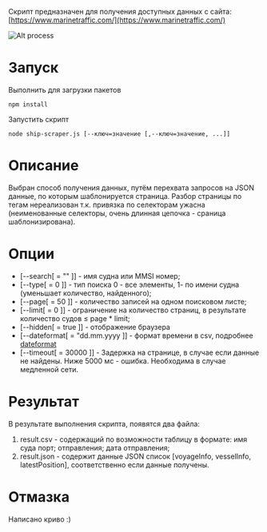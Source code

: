 Скрипт предназначен для получения доступных данных с сайта:
[https://www.marinetraffic.com/](https://www.marinetraffic.com/)

![Alt process](https://drive.google.com/uc?export=view&id=1aJwG_U28rOXkzyyvSRZ_W2Xgmo8OYdBj)

# Запуск

Выполнить для загрузки пакетов

```shell
npm install
```

Запустить скрипт

```shell
node ship-scraper.js [--ключ=значение [,--ключ=значение, ...]]
```

# Описание

Выбран способ получения данных, путём перехвата запросов на JSON данные, по которым шаблонируется страница.
Разбор страницы по тегам нереализован т.к. привязка по селекторам ужасна (неименованные селекторы, очень длинная цепочка - сраница шаблонизирована).

# Опции

- [--search[ = "" ]] - имя судна или MMSI номер;
- [--type[ = 0 ]] - тип поиска 0 - все элементы, 1- по имени судна (уменьшает количество, найденного);
- [--page[ = 50 ]] - количество записей на одном поисковом листе;
- [--limit[ = 0 ]] - ограничение на количество страниц, в результате количество судов ≤ page \* limit;
- [--hidden[ = true ]] - отображение браузера
- [--dateformat[ = "dd.mm.yyyy ]] - формат времени в csv, подробнее [dateformat](https://www.npmjs.com/package/dateformat)
- [--timeout[ = 30000 ]] - Задержка на странице, в случае если данные не найдены. Ниже 5000 мс - ошибка. Необходима в случае медленной сети.

# Результат

В результате выполнения скрипта, появятся два файла:

1. result.csv - содержащий по возможности таблицу в формате: имя суда порт; отправления; дата отправления;
2. result.json - содержит данные JSON список [voyageInfo, vesselInfo, latestPosition], соответственно если данные получены.

# Отмазка

Написано криво :)
